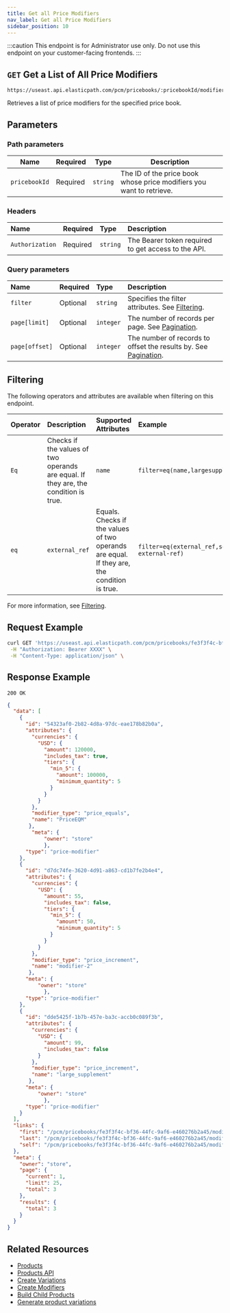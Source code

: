 ```yaml
---
title: Get all Price Modifiers
nav_label: Get all Price Modifiers
sidebar_position: 10
---
```


:::caution
This endpoint is for Administrator use only. Do not use this endpoint on your customer-facing frontends.
:::

## `GET` Get a List of All Price Modifiers

```http
https://useast.api.elasticpath.com/pcm/pricebooks/:pricebookId/modifiers
```

Retrieves a list of price modifiers for the specified price book.

## Parameters

### Path parameters

| Name | Required | Type | Description |
| --- | --- | --- | --- |
| `pricebookId` | Required | `string` | The ID of the price book whose price modifiers you want to retrieve. |

### Headers

| Name | Required | Type | Description |
| :--- | :--- | :--- | :--- |
| `Authorization` | Required | `string` | The Bearer token required to get access to the API. |

### Query parameters

| Name           | Required | Type      | Description                                     |
|:---------------|:---------|:----------|:------------------------------------------------|
| `filter`| Optional | `string` | Specifies the filter attributes. See [Filtering](#filtering). |
| `page[limit]`  | Optional | `integer` | The number of records per page. See [Pagination](/guides/Getting-Started/api-overview/pagination).                |
| `page[offset]` | Optional | `integer` | The number of records to offset the results by. See [Pagination](/guides/Getting-Started/api-overview/pagination). |

## Filtering

The following operators and attributes are available when filtering on this endpoint.

| Operator | Description | Supported Attributes | Example |
|:--- |:--- |:--- |:--- |
| `Eq` | Checks if the values of two operands are equal. If they are, the condition is true. | `name`| `filter=eq(name,largesupplement)` |
| `eq` | `external_ref`  | Equals. Checks if the values of two operands are equal. If they are, the condition is true. | `filter=eq(external_ref,some-external-ref)` |

For more information, see [Filtering](/guides/Getting-Started/api-overview/filtering).

## Request Example

```bash
curl GET 'https://useast.api.elasticpath.com/pcm/pricebooks/fe3f3f4c-bf36-44fc-9af6-e460276b2a45/modifiers' \
 -H "Authorization: Bearer XXXX" \
 -H "Content-Type: application/json" \
```

## Response Example

`200 OK`

```json
{
  "data": [
    {
      "id": "54323af0-2b82-4d8a-97dc-eae178b82b0a",
      "attributes": {
        "currencies": {
          "USD": {
            "amount": 120000,
            "includes_tax": true,
            "tiers": {
              "min_5": {
                "amount": 100000,
                "minimum_quantity": 5
              }
            }
          }
        },
        "modifier_type": "price_equals",
        "name": "PriceEQM"
       },
        "meta": {
            "owner": "store"
            },
      "type": "price-modifier"
    },
    {
      "id": "d7dc74fe-3620-4d91-a863-cd1b7fe2b4e4",
      "attributes": {
        "currencies": {
          "USD": {
            "amount": 55,
            "includes_tax": false,
            "tiers": {
              "min_5": {
                "amount": 50,
                "minimum_quantity": 5
              }
            }
          }
        },
        "modifier_type": "price_increment",
        "name": "modifier-2"
       },
      "meta": {
          "owner": "store"
            },
      "type": "price-modifier"
    },
    {
      "id": "dde5425f-1b7b-457e-ba3c-accb0c089f3b",
      "attributes": {
        "currencies": {
          "USD": {
            "amount": 99,
            "includes_tax": false
          }
        },
        "modifier_type": "price_increment",
        "name": "large_supplement"
       },
      "meta": {
          "owner": "store"
            },
      "type": "price-modifier"
    }
  ],
  "links": {
    "first": "/pcm/pricebooks/fe3f3f4c-bf36-44fc-9af6-e460276b2a45/modifiers?page[offset]=0&page[limit]=25&",
    "last": "/pcm/pricebooks/fe3f3f4c-bf36-44fc-9af6-e460276b2a45/modifiers?page[offset]=0&page[limit]=25&",
    "self": "/pcm/pricebooks/fe3f3f4c-bf36-44fc-9af6-e460276b2a45/modifiers"
  },
  "meta": {
    "owner": "store",
    "page": {
      "current": 1,
      "limit": 25,
      "total": 3
    },
    "results": {
      "total": 3
    }
  }
}
```

## Related Resources

- [Products](/docs/pxm/products/pxm-products)
- [Products API](/docs/pxm/products/ep-pxm-products-api/pxm-products-api-overview)
- [Create Variations](/docs/pxm/products/pxm-product-variations/pxm-product-variations-api/create-variation)
- [Create Modifiers](/docs/pxm/products/pxm-product-variations/pxm-variation-modifiers-api/create-a-modifier)
- [Build Child Products](/docs/pxm/products/pxm-product-variations/child-products-api/build-child-products)
- [Generate product variations](/docs/pxm/products/pxm-product-variations/generate-pxm-variations)
